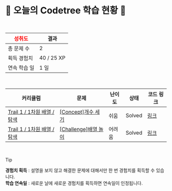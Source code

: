 # 🌲 오늘의 Codetree 학습 현황 🌲

<br />

| <span style="color:red;display:block;text-align:center;"> **성취도**</span> | 결과 |
|---|---|
| 총 문제 수 | 2 |
| 획득 경험치 | 40 / 25 XP |
| 연속 학습 일 | 1 일 |

<br />

|커리큘럼|문제|난이도|상태|코드 링크|
|---|---|---|---|---|
|[Trail 1 / 1차원 배열 / 탐색](https://https://en.codetree.ai/trail-info/novice-low/)|[[Concept]개수 세기](https://https://en.codetree.ai/trails/complete/curated-cards/intro-count-numbers/)|쉬움|Solved|[링크](https://github.com/kugorang/codetree-TILs/blob/main/250108/%EA%B0%9C%EC%88%98%20%EC%84%B8%EA%B8%B0/count-numbers.cpp)|
|[Trail 1 / 1차원 배열 / 탐색](https://https://en.codetree.ai/trail-info/novice-low/)|[[Challenge]배열 놀이](https://https://en.codetree.ai/trails/complete/curated-cards/challenge-play-with-array/)|어려움|Solved|[링크](https://github.com/kugorang/codetree-TILs/blob/main/250108/%EB%B0%B0%EC%97%B4%20%EB%86%80%EC%9D%B4/play-with-array.cpp)|


<br />

> [!TIP]
> **경험치 획득** : 설명을 보지 않고 해결한 문제에 대해서만 한 번 경험치를 획득할 수 있습니다.  
> **학습 연속일** : 새로운 날에 새로운 경험치를 획득하면 연속일이 인정됩니다.

